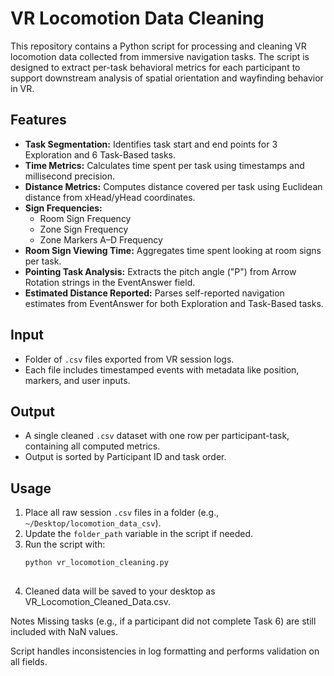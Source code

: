 # VR Locomotion Data Cleaning

This repository contains a Python script for processing and cleaning VR locomotion data collected from immersive navigation tasks. The script is designed to extract per-task behavioral metrics for each participant to support downstream analysis of spatial orientation and wayfinding behavior in VR.

## Features

- **Task Segmentation:** Identifies task start and end points for 3 Exploration and 6 Task-Based tasks.
- **Time Metrics:** Calculates time spent per task using timestamps and millisecond precision.
- **Distance Metrics:** Computes distance covered per task using Euclidean distance from xHead/yHead coordinates.
- **Sign Frequencies:**
  - Room Sign Frequency
  - Zone Sign Frequency
  - Zone Markers A–D Frequency
- **Room Sign Viewing Time:** Aggregates time spent looking at room signs per task.
- **Pointing Task Analysis:** Extracts the pitch angle ("P") from Arrow Rotation strings in the EventAnswer field.
- **Estimated Distance Reported:** Parses self-reported navigation estimates from EventAnswer for both Exploration and Task-Based tasks.

## Input

- Folder of `.csv` files exported from VR session logs.
- Each file includes timestamped events with metadata like position, markers, and user inputs.

## Output

- A single cleaned `.csv` dataset with one row per participant-task, containing all computed metrics.
- Output is sorted by Participant ID and task order.

## Usage

1. Place all raw session `.csv` files in a folder (e.g., `~/Desktop/locomotion_data_csv`).
2. Update the `folder_path` variable in the script if needed.
3. Run the script with:
   ```bash
   python vr_locomotion_cleaning.py
  
4. Cleaned data will be saved to your desktop as VR_Locomotion_Cleaned_Data.csv.

Notes
Missing tasks (e.g., if a participant did not complete Task 6) are still included with NaN values.

Script handles inconsistencies in log formatting and performs validation on all fields.
